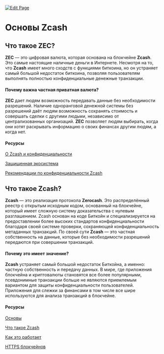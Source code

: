 <a href="https://github.com/zechub/zechub/edit/main/site/zechubglobal/zcashrussia/whatiszecandzcash.md" target="_blank">
  <img src="https://img.shields.io/badge/Edit-blue" alt="Edit Page"/>
</a>

# Основы Zcash

## Что такое ZEC?

**ZEC** — это цифровая валюта, которая основана на блокчейне **Zcash**. Это самые настоящие наличные деньги в Интернете. Несмотря на то, что **Zcash** имеет много сходств с функциями биткоина, но он устраняет самый большой недостаток биткоина, позволяя пользователям выполнять полностью конфиденциальные денежные транзакции.

#### Почему важна частная приватная валюта?

**ZEC** дает людям возможность передавать данные без необходимости разрешений. Наличие одноранговой денежной системы без разрешений даёт людям возможность сохранять стоимость и совершать сделки с другими людьми, независимо от централизованных организаций. **ZEC** позволяет людям выбирать, когда они хотят раскрывать информацию о своих финансах другим людям, а когда нет.

#### Ресурсы

[О Zcash и конфиденциальности](https://www.zcashzeal.org/blog/the-case-for-zcash-amp-privacy)

[Защищенная экосистема](https://electriccoin.co/blog/shielded-ecosystem/)

[Рекомендации по конфиденциальности Zcash](https://z.cash/support/security/privacy-security-recommendations/)

## Что такое Zcash?

**Zcash** — это реализация протокола **Zerocash**. Это распределённый реестр с открытым исходным кодом, основанный на блокчейне, который имеет сложную систему доказательства с нулевым разглашением. Zcash основан на коде Биткойн и специализируется на предоставлении более высоких стандартов конфиденциальности благодаря своей системе проверки, сохраняющей конфиденциальность метаданных транзакций. По своей сути **Zcash** — это частная собственность на данные, которые без необходимости разрешений передаются при совершении транзакций.

#### Почему это имеет значение?

**Zcash** устраняет самый большой недостаток Биткойна, а именно: частную собственность и передачу данных. В мире, где приложения блокчейна и криптовалюты становятся все более популярными, псевдонимные транзакции больше не являются приемлемым вариантом для защиты конфиденциальности пользователей. Приложения для слежки за финансами в том числе все шире используются для анализа транзакций в блокчейне.

#### Ресурсы

[Основы](https://z.cash/the-basics/)

[Что такое Zcash](https://www.youtube.com/watch?v=J1Nr1VL5dGU&t=751s)

[Как это работает](https://z.cash/technology/)

[HTTPS блокчейнов](https://nakamoto.com/zcash-the-https-of-blockchains/)
